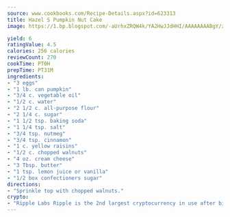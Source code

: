 ```yaml
---
source: www.cookbooks.com/Recipe-Details.aspx?id=623313
title: Hazel S Pumpkin Nut Cake
image: https://1.bp.blogspot.com/-aUrhxZRQW4k/YA2HwJJdHHI/AAAAAAAABgY/z2R8OXCxqDoBQtRn-q-fHG8g9_G4G1HBwCLcBGAsYHQ/s320/13.png

yield: 6
ratingValue: 4.5
calories: 256 calories
reviewCount: 270
cookTime: PT0H
prepTime: PT31M
ingredients:
- "3 eggs"
- "1 lb. can pumpkin"
- "3/4 c. vegetable oil"
- "1/2 c. water"
- "2 1/2 c. all-purpose flour"
- "2 1/4 c. sugar"
- "1 1/2 tsp. baking soda"
- "1 1/4 tsp. salt"
- "3/4 tsp. nutmeg"
- "3/4 tsp. cinnamon"
- "1 c. yellow raisins"
- "1/2 c. chopped walnuts"
- "4 oz. cream cheese"
- "3 Tbsp. butter"
- "1 tsp. lemon juice or vanilla"
- "1/2 box confectioners sugar"
directions:
- "Sprinkle top with chopped walnuts."
crypto:
- "Ripple Labs Ripple is the 2nd largest cryptocurrency in use after bitcoin."
---
```

